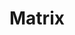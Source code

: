---
description: |
  Matrix (https://matrix.org) is an open protocol for secure, decentralised
   communication - defining an end-to-end-encrypted real-time communication layer
   for the open Web suitable for instant messaging, VoIP, microblogging, forums and
   more.  We publish Matrix as an open standard (https://matrix.org/docs/spec) under
   the open governance of the non-profit Matrix.org Foundation (https://matrix.org/foundation),
   and release Apache-licensed reference implementations of the protocol for server,
   client SDKs, bots, bridges & more.  Some users may recognise Matrix via client
   apps such as Element (https://element.io, formerly Riot).

  Matrix works
   by replicating conversation history across servers which participate in a given
   conversation, ensuring that ownership of the conversation is fully decentralised:
   no single server owns or controls the conversation, just as git repositories are
   cloned equally between all participants.  As a result, you can think of Matrix
   more like a global decentralised object database with realtime pubsub semantics,
   rather than a traditional message-passing protocol.  The protocol defines HTTPS+JSON
   APIs as a baseline, but more efficient transports and encodings are supported
   and encouraged.

  The public Matrix network on the internet has over 26M
   addressable users spread over ~60K servers, ranging in size from personal RPis
   through to massive deployments for organisations including Mozilla, the Wikimedia
   Foundation, German schools in Schleswig-Holstein & Hamburg, and the entirety of
   the French Government.
layout: stand
logo: stands/matrix/logo.png
new_this_year: |
  <p>2020 was a busy year for Matrix.</p>
  <ul>
  <li>Mozilla turned off IRC and
    migrated to Matrix in March: https://matrix.org/blog/2020/03/03/moznet-irc-is-dead-long-live-mozilla-matrix</li>
  <li>After loads of testing, we finally turned on end-to-end encryption by default
    for all private rooms in May: https://matrix.org/blog/2020/05/06/cross-signing-and-end-to-end-encryption-by-default-is-here</li>
  <li>We finally fixed our performance problems on the overloaded matrix.org server
    by horizontally sharding Synapse: https://matrix.org/blog/2020/11/03/how-we-fixed-synapses-scalability</li>
  <li>We started to see more academic research emerging on Matrix, particularly analysing
    the properties of state resolution (how we keep Matrix rooms securely replicated
    in a byzantine fault tolerant manner): https://matrix.org/blog/2020/06/16/matrix-decomposition-an-independent-academic-analysis-of-matrix-state-resolution</li>
  <li>Dendrite (our next-gen Golang Matrix server) entered beta in October, steadily
    improving ever since: https://matrix.org/blog/2020/10/08/dendrite-is-entering-beta</li>
  <li>Gitter joined Matrix in October, with native Matrix support launching in December:
    https://matrix.org/blog/2020/12/07/gitter-now-speaks-matrix</li>
  <li>We started working
    on Decentralised Reputation as a mechanism for empowering users to filter out
    abuse or other unwanted content in Matrix (thus *finally* catching up with our
    FOSDEM 2017 talk on the subject: https://archive.fosdem.org/2017/schedule/event/matrix_future/):
    https://matrix.org/blog/2020/10/19/combating-abuse-in-matrix-without-backdoors</li>
  <li>We launched Cerulean, a wildly experimental proof-of-concept to experiment
    with threads demonstrate the viability of twitter-style microblogging on Matrix
    (including an initial implementation of decentralised reputation!): https://matrix.org/blog/2020/12/18/introducing-cerulean</li>
  <li>We got the first messages flowing over Decentralised MLS (Messaging Layer Security),
    giving logarithmic rather than linear complexity E2EE.</li>
  </ul>
  <p>In 2021, we plan
    to add:</p>
  <ul>
  <li>Spaces - shareable hierarchies of rooms, effectively making Matrix
    a decentralised hierarchical filesystem for realtime data!</li>
  <li>Threads - full
    support for free-form threaded conversations</li>
  <li>Full Social Login (log in via
    Github, Gitlab, or as wide a choice of SSO providers as you like)</li>
  <li>Massively
    improved VoIP</li>
  <li>Voice messages, Location sharing, Custom emoji, Canonical
    DMs...</li>
  <li>...and reworking E2EE, again, to improve reliability and performance.</li>
  </ul>
showcase: |
  <p>Matrix is an open protocol for secure decentralised communication, aiming
  to bust open the closed proprietary communication silos (Slack, Teams, Discord,
  WhatsApp etc) which have dominated in recent years.  On our stand you'll be able
  to sync via chat & video conference directly with the core Matrix team, get demos
  of all the latest stuff we've been working on, and generally learn how to liberate
  your communication and join the open Matrix communication network.</p>
themes:
- Office suites and productivity
title: Matrix
website: https://matrix.org
show_on_overview: true
---